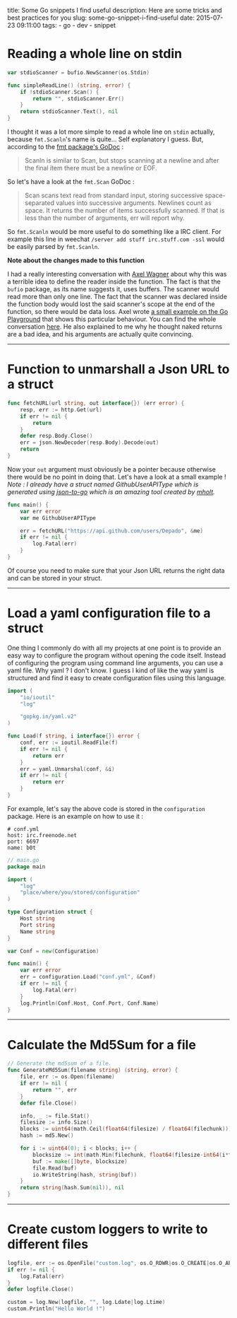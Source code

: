 title: Some Go snippets I find useful
description: Here are some tricks and best practices for you
slug: some-go-snippet-i-find-useful
date: 2015-07-23 09:11:00
tags:
    - go
    - dev
    - snippet

# Reading a whole line on stdin

```go
var stdioScanner = bufio.NewScanner(os.Stdin)

func simpleReadLine() (string, error) {
	if !stdioScanner.Scan() {
		return "", stdioScanner.Err()
	}
	return stdioScanner.Text(), nil
}
```
I thought it was a lot more simple to read a whole line on `stdin` actually, because `fmt.Scanln`'s name is quite... Self explanatory I guess. But, according to the [fmt package's GoDoc](https://golang.org/pkg/fmt/#Scanln) :

> Scanln is similar to Scan, but stops scanning at a newline and after the final item there must be a newline or EOF.

So let's have a look at the `fmt.Scan` GoDoc :

> Scan scans text read from standard input, storing successive space-separated values into successive arguments. Newlines count as space. It returns the number of items successfully scanned. If that is less than the number of arguments, err will report why.  

So `fmt.Scanln` would be more useful to do something like a IRC client. For example this line in weechat `/server add stuff irc.stuff.com -ssl` would be easily parsed by `fmt.Scanln`.

**Note about the changes made to this function**

I had a really interesting conversation with [Axel Wagner](https://plus.google.com/u/0/+AxelWagner_Merovius/posts) about why this was a terrible idea to define the reader inside the function. The fact is that the `bufio` package, as its name suggests it, uses buffers. The scanner would read more than only one line. The fact that the scanner was declared inside the function body would lost the said scanner's scope at the end of the function, so there would be data loss. Axel wrote [a small example on the Go Playground](http://play.golang.org/p/vcbczoIuSO) that shows this particular behaviour. You can find the whole conversation [here](https://plus.google.com/114932755645700075856/posts/SuAKruB9F95).
He also explained to me why he thought naked returns are a bad idea, and his arguments are actually quite convincing.

---------------------
# Function to unmarshall a Json URL to a struct

```go
func fetchURL(url string, out interface{}) (err error) {
	resp, err := http.Get(url)
	if err != nil {
		return
	}
	defer resp.Body.Close()
	err = json.NewDecoder(resp.Body).Decode(out)
	return
}
```

Now your `out` argument must obviously be a pointer because otherwise there would be no point in doing that. Let's have a look at a small example !
*Note : I already have a struct named GithubUserAPIType which is generated using [json-to-go](http://mholt.github.io/json-to-go/) which is an amazing tool created by [mholt](https://github.com/mholt).*

```go
func main() {
    var err error
    var me GithubUserAPIType

    err = fetchURL("https://api.github.com/users/Depado", &me)
    if err != nil {
        log.Fatal(err)
    }
}
```

Of course you need to make sure that your Json URL returns the right data and can be stored in your struct.

---------------------------
# Load a yaml configuration file to a struct

One thing I commonly do with all my projects at one point is to provide an easy way to configure the program without opening the code itself. Instead of configuring the program using command line arguments, you can use a yaml file. Why yaml ? I don't know. I guess I kind of like the way yaml is structured and find it easy to create configuration files using this language.

```go
import (
	"io/ioutil"
	"log"

	"gopkg.in/yaml.v2"
)

func Load(f string, i interface{}) error {
	conf, err := ioutil.ReadFile(f)
	if err != nil {
        return err
	}
	err = yaml.Unmarshal(conf, &i)
	if err != nil {
		return err
	}
}
```

For example, let's say the above code is stored in the `configuration` package. Here is an example on how to use it :

```
# conf.yml
host: irc.freenode.net
port: 6697
name: b0t
```

```go
// main.go
package main

import (
    "log"
    "place/where/you/stored/configuration"
)

type Configuration struct {
    Host string
    Port string
    Name string
}

var Conf = new(Configuration)

func main() {
    var err error
    err = configuration.Load("conf.yml", &Conf)
    if err != nil {
        log.Fatal(err)
    }
    log.Println(Conf.Host, Conf.Port, Conf.Name)
}
```

---------------------------
# Calculate the Md5Sum for a file

```go
// Generate the md5sum of a file.
func GenerateMd5Sum(filename string) (string, error) {
	file, err := os.Open(filename)
	if err != nil {
		return "", err
	}
	defer file.Close()

	info, _ := file.Stat()
	filesize := info.Size()
	blocks := uint64(math.Ceil(float64(filesize) / float64(filechunk)))
	hash := md5.New()

	for i := uint64(0); i < blocks; i++ {
		blocksize := int(math.Min(filechunk, float64(filesize-int64(i*filechunk))))
		buf := make([]byte, blocksize)
		file.Read(buf)
		io.WriteString(hash, string(buf))
	}
	return string(hash.Sum(nil)), nil
}
```

---------------
# Create custom loggers to write to different files

```go
logfile, err := os.OpenFile("custom.log", os.O_RDWR|os.O_CREATE|os.O_APPEND, 0666)
if err != nil {
	log.Fatal(err)
}
defer logfile.Close()

custom = log.New(logfile, "", log.Ldate|log.Ltime)
custom.Println("Hello World !")
```

